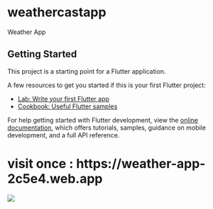 # weathercastapp

Weather App

## Getting Started

This project is a starting point for a Flutter application.

A few resources to get you started if this is your first Flutter project:

- [Lab: Write your first Flutter app](https://docs.flutter.dev/get-started/codelab)
- [Cookbook: Useful Flutter samples](https://docs.flutter.dev/cookbook)

For help getting started with Flutter development, view the
[online documentation](https://docs.flutter.dev/), which offers tutorials,
samples, guidance on mobile development, and a full API reference.

<h1>visit once : https://weather-app-2c5e4.web.app</h1>
<div>
  <img src="[1.jpg](https://github.com/Sharathjmandakki/Weather-App/blob/main/1.jpg)https://github.com/Sharathjmandakki/Weather-App/blob/main/1.jpg"/>
</div>
